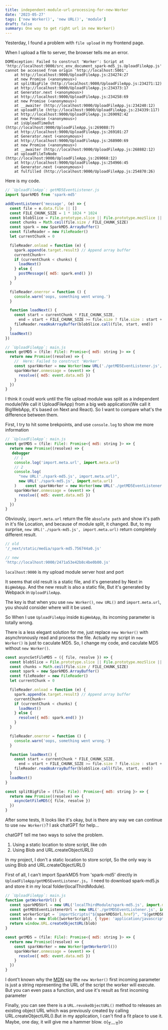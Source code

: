 ```yaml
---
title: independent-module-url-processing-for-new-Worker
date: '2023-05-27'
tags: ['new Worker()', 'new URL()', 'module']
draft: false
summary: One way to get right url in new Worker()
---
```


Yesterday, I found a problem with `file upload` in my frontend page.

When I upload a file to server, the browser tells me an error.

```
DOMException: Failed to construct 'Worker': Script at 'http://localhost:9000/src_env_document_spark-md5_js.UploadFileApp.js' cannot be accessed from origin 'http://localhost:5001'.
    at http://localhost:9000/UploadFileApp.js:234274:27
    at new Promise (<anonymous>)
    at splitBigFile (http://localhost:9000/UploadFileApp.js:234271:12)
    at http://localhost:9000/UploadFileApp.js:234373:17
    at Generator.next (<anonymous>)
    at http://localhost:9000/UploadFileApp.js:234258:69
    at new Promise (<anonymous>)
    at __awaiter (http://localhost:9000/UploadFileApp.js:234240:12)
    at uploadFile (http://localhost:9000/UploadFileApp.js:234339:117)
    at http://localhost:9000/UploadFileApp.js:269092:42
    at new Promise (<anonymous>)
    at isUploadTimeOut (http://localhost:9000/UploadFileApp.js:269088:7)
    at http://localhost:9000/UploadFileApp.js:269101:27
    at Generator.next (<anonymous>)
    at http://localhost:9000/UploadFileApp.js:268900:69
    at new Promise (<anonymous>)
    at __awaiter (http://localhost:9000/UploadFileApp.js:268882:12)
    at uploadFileToNode (http://localhost:9000/UploadFileApp.js:269068:12)
    at http://localhost:9000/UploadFileApp.js:254966:45
    at Generator.next (<anonymous>)
    at fulfilled (http://localhost:9000/UploadFileApp.js:254870:26)
```

Here is my code.

```js
// `UploadFileApp`: getMD5EventListener.js
import SparkMD5 from 'spark-md5'

addEventListener('message', (e) => {
  const file = e.data.file || []
  const FILE_CHUNK_SIZE = 1 * 1024 * 1024
  const blobSlice = File.prototype.slice || File.prototype.mozSlice || File.prototype.webkitSlice
  const chunks = Math.ceil(file.size / FILE_CHUNK_SIZE)
  const spark = new SparkMD5.ArrayBuffer()
  const fileReader = new FileReader()
  let currentChunk = 0

  fileReader.onload = function (e) {
    spark.append(e.target.result) // Append array buffer
    currentChunk++
    if (currentChunk < chunks) {
      loadNext()
    } else {
      postMessage({ md5: spark.end() })
    }
  }

  fileReader.onerror = function () {
    console.warn('oops, something went wrong.')
  }

  function loadNext() {
    const start = currentChunk * FILE_CHUNK_SIZE,
      end = start + FILE_CHUNK_SIZE >= file.size ? file.size : start + FILE_CHUNK_SIZE
    fileReader.readAsArrayBuffer(blobSlice.call(file, start, end))
  }
  loadNext()
})
```

```js
// `UploadFileApp`: main.js
const getMD5 = (file: File): Promise<{ md5: string }> => {
  return new Promise((resolve) => {
    //  Here: Failed to construct 'Worker'
    const sparkWorker = new Worker(new URL('./getMD5EventListener.js', import.meta.url))
    sparkWorker.onmessage = (event) => {
      resolve({ md5: event.data.md5 })
    }
  })
}
```

I think it could work until the file upload module was split as a independent module(We call it UploadFileApp) from a big web application(We call it BigWebApp, it's based on Next and React). So I want to compare what's the difference between them.

First, I try to hit some brekpoints, and use `console.log` to show me more information

```js
// `UploadFileApp`: main.js
const getMD5 = (file: File): Promise<{ md5: string }> => {
  return new Promise((resolve) => {
   debugger
    // 1
    console.log('import.meta.url', import.meta.url)
    // 2
    console.log(
      "new URL('./spark-md5.js', import.meta.url)",
      new URL('./spark-md5.js', import.meta.url)
    )    const sparkWorker = new Worker(new URL('./getMD5EventListener.js', import.meta.url))
    sparkWorker.onmessage = (event) => {
      resolve({ md5: event.data.md5 })
    }
  })
}
```

Obviously, `import.meta.url` return the file `absolute path` and show it's path in it's file Location, and because of module split, it changed. But, to my surprise, `new URL('./spark-md5.js', import.meta.url)` return completely different result.

```js
// old
'/_next/static/media/spark-md5.756744a0.js'
```

```js
// new
'http://localhost:9000/2471a53e42b8c4be0b00.js'
```

`localhost:9000` is my upload module server host and port

It seems that old result is a static file, and it's generated by Next in `BigWebApp`. And the new result is also a static file, But it's generated by Webpack in `UploadFileApp`.

The key is that when you use `new Worker()`, `new URL()` and `import.meta.url`, you should consider where will it be used.

So When I use `UploadFileApp` inside `BigWebApp`, its incoming parameter is totally wrong.

There is a less elegant solution for me, just replace `new Worker()` with asynchronously read and process the file. Actually my script in `new Worker()` is just to caculate MD5. So, I change my code, and caculate MD5 without `new Worker()`.

```js
const asyncGetFileMD5 = ({ file, resolve }) => {
  const blobSlice = File.prototype.slice || File.prototype.mozSlice || File.prototype.webkitSlice
  const chunks = Math.ceil(file.size / FILE_CHUNK_SIZE)
  const spark = new SparkMD5.ArrayBuffer()
  const fileReader = new FileReader()
  let currentChunk = 0

  fileReader.onload = function (e) {
    spark.append(e.target.result) // Append array buffer
    currentChunk++
    if (currentChunk < chunks) {
      loadNext()
    } else {
      resolve({ md5: spark.end() })
    }
  }

  fileReader.onerror = function () {
    console.warn('oops, something went wrong.')
  }

  function loadNext() {
    const start = currentChunk * FILE_CHUNK_SIZE,
      end = start + FILE_CHUNK_SIZE >= file.size ? file.size : start + FILE_CHUNK_SIZE
    fileReader.readAsArrayBuffer(blobSlice.call(file, start, end))
  }
  loadNext()
}

const splitBigFile = (file: File): Promise<{ md5: string }> => {
  return new Promise((resolve) => {
    asyncGetFileMD5({ file, resolve })
  })
}
```

After some tests, It looks like it's okay, but is there any way we can continue to use `new Worker()`? I ask chatGPT for help...

chatGPT tell me two ways to solve the problem.

1. Using a static location to store script, like cdn
2. Using Blob and URL.createObjectURL()

In my project, I don't a static location to store script, So the only way is using Blob and URL.createObjectURL()

First of all, I can't import SparkMD5 from 'spark-md5' directly in `UploadFileApp/getMD5EventListener.js`， I need to download spark-md5.js and store it in my local folder(localThirdModule).

```js
// `UploadFileApp`: main.js
function getWorkerUrl() {
  const sparkMD5Url = new URL('localThirdModule/spark-md5.js', import.meta.url)
  const getMD5EventListenerUrl = new URL('./getMD5EventListener.js', import.meta.url)
  const workerScript = `importScripts("${sparkMD5Url.href}", "${getMD5EventListenerUrl.href}");` // please pay attention, the script order is important
  const blob = new Blob([workerScript], { type: 'application/javascript' })
  return window.URL.createObjectURL(blob)
}

const getMD5 = (file: File): Promise<{ md5: string }> => {
  return new Promise((resolve) => {
    const sparkWorker = new Worker(getWorkerUrl())
    sparkWorker.onmessage = (event) => {
      resolve({ md5: event.data.md5 })
    }
  })
}
```

I dont't known why the [MDN](https://developer.mozilla.org/en-US/docs/Web/API/Worker/Worker) say the `new Worker()` first incoming parameter is just a string representing the URL of the script the worker will execute. But you can even pass a function, and use it's result as first incoming parameter

Finally, you can see there is a `URL.revokeObjectURL()` method to releases an existing object URL which was previously created by calling URL.createObjectURL().But in my application, I can't find a fit place to use it. Maybe, one day, it will give me a hammer blow. o(╥﹏╥)o
